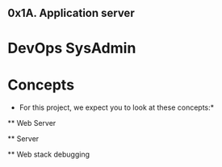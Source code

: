## 0x1A. Application server

# DevOps SysAdmin

# Concepts

* For this project, we expect you to look at these concepts:*

** Web Server

** Server

** Web stack debugging
